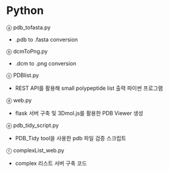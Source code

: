 # Python

ⓐ pdb_tofasta.py
- .pdb to .fasta conversion 

ⓑ dcmToPng.py
- .dcm to .png conversion 

ⓒ PDBlist.py
- REST API를 활용해 small polypeptide list 출력 파이썬 프로그램

ⓓ web.py
- flask 서버 구축 및 3Dmol.js를 활용한 PDB Viewer 생성

ⓔ pdb_tidy_script.py
- PDB_Tidy tool을 사용한 pdb 파일 검증 스크립트

ⓕ complexList_web.py
- complex 리스트 서버 구축 코드
